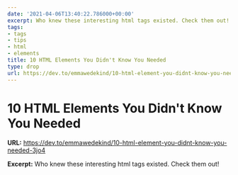```yaml
---
date: '2021-04-06T13:40:22.786000+00:00'
excerpt: Who knew these interesting html tags existed. Check them out!
tags:
- tags
- tips
- html
- elements
title: 10 HTML Elements You Didn't Know You Needed
type: drop
url: https://dev.to/emmawedekind/10-html-element-you-didnt-know-you-needed-3jo4
---
```


# 10 HTML Elements You Didn't Know You Needed

**URL:** https://dev.to/emmawedekind/10-html-element-you-didnt-know-you-needed-3jo4

**Excerpt:** Who knew these interesting html tags existed. Check them out!
